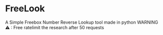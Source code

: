 # FreeLook
 A Simple Freebox Number Reverse Lookup tool made in python
WARNING ⚠ : Free ratelimit the research after 50 requests
